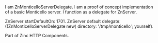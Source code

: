 I am ZnMonticelloServerDelegate.I am a proof of concept implementation of a basic Monticello server.I function as a delegate for ZnServer.ZnServer startDefaultOn: 1701.ZnServer default delegate: ((ZnMonticelloServerDelegate new) 									directory: '/tmp/monticello'; 									yourself).Part of Zinc HTTP Components.